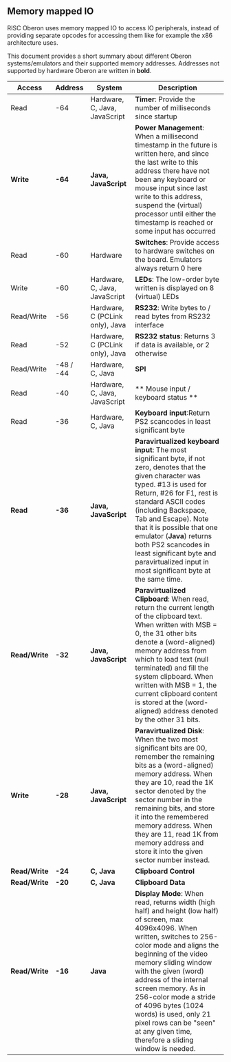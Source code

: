 ## Memory mapped IO

RISC Oberon uses memory mapped IO to access IO peripherals, instead of providing separate opcodes for accessing them like for example the x86 architecture uses.

This document provides a short summary about different Oberon systems/emulators and their supported memory addresses. Addresses not supported by hardware Oberon are written in **bold**.

Access | Address | System | Description
--- | --- | --- | ---
Read | -64 | Hardware, C, Java, JavaScript | **Timer**: Provide the number of milliseconds since startup
**Write** | **-64** | **Java, JavaScript** | **Power Management**: When a millisecond timestamp in the future is written here, and since the last write to this address there have not been any keyboard or mouse input since last write to this address, suspend the (virtual) processor until either the timestamp is reached or some input has occurred
Read | -60 | Hardware | **Switches**: Provide access to hardware switches on the board. Emulators always return 0 here
Write | -60 | Hardware, C, Java, JavaScript | **LEDs**: The low-order byte written is displayed on 8 (virtual) LEDs
Read/Write | -56 | Hardware, C (PCLink only), Java | **RS232**: Write bytes to / read bytes from RS232 interface
Read | -52 | Hardware, C (PCLink only), Java | **RS232 status**: Returns 3 if data is available, or 2 otherwise
Read/Write | -48 / -44 | Hardware, C, Java | **SPI**
Read | -40 | Hardware, C, Java, JavaScript | ** Mouse input / keyboard status **
Read | -36 | Hardware, C, Java | **Keyboard input**:Return PS2 scancodes in least significant byte
**Read** | **-36** | **Java, JavaScript** | **Paravirtualized keyboard input**: The most significant byte, if not zero, denotes that the given character was typed. #13 is used for Return,  #26 for F1, rest is standard ASCII codes (including Backspace, Tab and Escape). Note that it is possible that one emulator (**Java**) returns both PS2 scancodes in least significant byte and paravirtualized input in most significant byte at the same time.
**Read/Write** | **-32** | **Java, JavaScript** | **Paravirtualized Clipboard**: When read, return the current length of the clipboard text. When written with MSB = 0, the 31 other bits denote a (word-aligned) memory address from which to load text (null terminated) and fill the system clipboard. When written with MSB = 1, the current clipboard content is stored at the (word-aligned) address denoted by the other 31 bits.
**Write** | **-28** | **Java, JavaScript** | **Paravirtualized Disk**: When the two most significant bits are 00, remember the remaining bits as a (word-aligned) memory address. When they are 10, read the 1K sector denoted by the sector number in the remaining bits, and store it into the remembered memory address. When they are 11, read 1K from memory address and store it into the given sector number instead.
**Read/Write** | **-24** | **C, Java** | **Clipboard Control**
**Read/Write** | **-20** | **C, Java** | **Clipboard Data**
**Read/Write** | **-16** | **Java** | **Display Mode**: When read, returns width (high half) and height (low half) of screen, max 4096x4096. When written, switches to 256-color mode and aligns the beginning of the video memory sliding window with the given (word) address of the internal screen memory. As in 256-color mode a stride of 4096 bytes (1024 words) is used, only 21 pixel rows can be "seen" at any given time, therefore a sliding window is needed.
